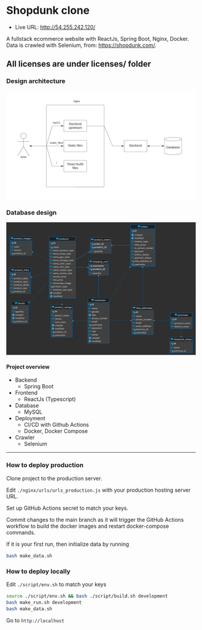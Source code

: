 # Shopdunk clone

- Live URL: http://54.255.242.120/

A fullstack ecommerce website with ReactJs, Spring Boot, Nginx, Docker. Data is crawled with Selenium, from: https://shopdunk.com/.

All licenses are under licenses/ folder
---

### Design architecture

![Architecture](./images/shopdunk_flow.jpeg "Architecture")

### Database design

![Database](./images/database.png "Database")

#### Project overview

- Backend
  - Spring Boot
- Frontend
  - ReactJs (Typescript)
- Database
  - MySQL
- Deployment
  - CI/CD with Github Actions
  - Docker, Docker Compose
- Crawler
  - Selenium

---

### How to deploy production

Clone project to the production server.

Edit `./nginx/urls/urls_production.js` with your production hosting server URL.

Set up GitHub Actions secret to match your keys.

Commit changes to the main branch as it will trigger the GitHub Actions workflow to build the docker images and restart docker-compose commands.

If it is your first run, then initialize data by running

```bash
bash make_data.sh
```

### How to deploy locally

Edit `./script/env.sh` to match your keys

```bash
source ./script/env.sh && bash ./script/build.sh development
bash make_run.sh development
bash make_data.sh
```

Go to `http://localhost`
